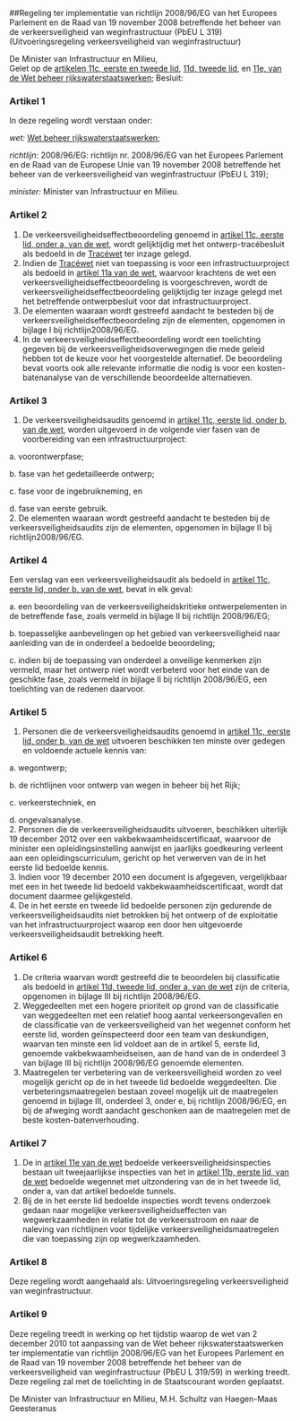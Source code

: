 <meta http-equiv='Content-Type' content='text/html; charset=utf-8' />

##Regeling ter implementatie van richtlijn 2008/96/EG van het Europees Parlement en de Raad van 19 november 2008 betreffende het beheer van de verkeersveiligheid van weginfrastructuur (PbEU L 319) (Uitvoeringsregeling verkeersveiligheid van weginfrastructuur)

De Minister van Infrastructuur en Milieu,  
Gelet op de [artikelen 11c, eerste en tweede lid](../../../../../../wet/wet/beheer/rijkswaterstaatswerken/BWBR0008331/README.md), [11d, tweede lid](../../../../../../wet/wet/beheer/rijkswaterstaatswerken/BWBR0008331/README.md), en [11e, van de Wet beheer rijkswaterstaatswerken](../../../../../../wet/wet/beheer/rijkswaterstaatswerken/BWBR0008331/README.md);
Besluit:    

### Artikel  1  

In deze regeling wordt verstaan onder: 

*wet:* [Wet beheer rijkswaterstaatswerken](../../../../../../wet/wet/beheer/rijkswaterstaatswerken/BWBR0008331/README.md);  

*richtlijn:* 2008/96/EG: richtlijn nr. 2008/96/EG van het Europees Parlement en de Raad van de Europese Unie van 19 november 2008 betreffende het beheer van de verkeersveiligheid van weginfrastructuur (PbEU L 319);  

*minister:* Minister van Infrastructuur en Milieu.   

### Artikel  2  

1.  De verkeersveiligheidseffectbeoordeling genoemd in [artikel 11c, eerste lid, onder a, van de wet](../../../../../../wet/wet/beheer/rijkswaterstaatswerken/BWBR0008331/README.md), wordt gelijktijdig met het ontwerp-tracébesluit als bedoeld in de [Tracéwet](../../../../../../wet/tracéwet/BWBR0006147/README.md) ter inzage gelegd.   
2.  Indien de [Tracéwet](../../../../../../wet/tracéwet/BWBR0006147/README.md) niet van toepassing is voor een infrastructuurproject als bedoeld in [artikel 11a van de wet](../../../../../../wet/wet/beheer/rijkswaterstaatswerken/BWBR0008331/README.md), waarvoor krachtens de wet een verkeersveiligheidseffectbeoordeling is voorgeschreven, wordt de verkeersveiligheidseffectbeoordeling gelijktijdig ter inzage gelegd met het betreffende ontwerpbesluit voor dat infrastructuurproject.   
3.  De elementen waaraan wordt gestreefd aandacht te besteden bij de verkeersveiligheidseffectbeoordeling zijn de elementen, opgenomen in bijlage I bij richtlijn2008/96/EG.   
4.  In de verkeersveiligheidseffectbeoordeling wordt een toelichting gegeven bij de verkeersveiligheidsoverwegingen die mede geleid hebben tot de keuze voor het voorgestelde alternatief. De beoordeling bevat voorts ook alle relevante informatie die nodig is voor een kosten-batenanalyse van de verschillende beoordeelde alternatieven.  

### Artikel  3  

1.  De verkeersveiligheidsaudits genoemd in [artikel 11c, eerste lid, onder b, van de wet](../../../../../../wet/wet/beheer/rijkswaterstaatswerken/BWBR0008331/README.md), worden uitgevoerd in de volgende vier fasen van de voorbereiding van een infrastructuurproject: 

a. voorontwerpfase;  

b. fase van het gedetailleerde ontwerp;  

c. fase voor de ingebruikneming, en  

d. fase van eerste gebruik.     
2.  De elementen waaraan wordt gestreefd aandacht te besteden bij de verkeersveiligheidsaudits zijn de elementen, opgenomen in bijlage II bij richtlijn2008/96/EG.  

### Artikel  4  

Een verslag van een verkeersveiligheidsaudit als bedoeld in [artikel 11c, eerste lid, onder b, van de wet](../../../../../../wet/wet/beheer/rijkswaterstaatswerken/BWBR0008331/README.md), bevat in elk geval: 

a. een beoordeling van de verkeersveiligheidskritieke ontwerpelementen in de betreffende fase, zoals vermeld in bijlage II bij richtlijn 2008/96/EG;  

b. toepasselijke aanbevelingen op het gebied van verkeersveiligheid naar aanleiding van de in onderdeel a bedoelde beoordeling;  

c. indien bij de toepassing van onderdeel a onveilige kenmerken zijn vermeld, maar het ontwerp niet wordt verbeterd voor het einde van de geschikte fase, zoals vermeld in bijlage II bij richtlijn 2008/96/EG, een toelichting van de redenen daarvoor.   

### Artikel  5  

1.  Personen die de verkeersveiligheidsaudits genoemd in [artikel 11c, eerste lid, onder b, van de wet](../../../../../../wet/wet/beheer/rijkswaterstaatswerken/BWBR0008331/README.md) uitvoeren beschikken ten minste over gedegen en voldoende actuele kennis van: 

a. wegontwerp;  

b. de richtlijnen voor ontwerp van wegen in beheer bij het Rijk;  

c. verkeerstechniek, en  

d. ongevalsanalyse.     
2.  Personen die de verkeersveiligheidsaudits uitvoeren, beschikken uiterlijk 19 december 2012 over een vakbekwaamheidscertificaat, waarvoor de minister een opleidingsinstelling aanwijst en jaarlijks goedkeuring verleent aan een opleidingscurriculum, gericht op het verwerven van de in het eerste lid bedoelde kennis.   
3.  Indien voor 19 december 2010 een document is afgegeven, vergelijkbaar met een in het tweede lid bedoeld vakbekwaamheidscertificaat, wordt dat document daarmee gelijkgesteld.   
4.  De in het eerste en tweede lid bedoelde personen zijn gedurende de verkeersveiligheidsaudits niet betrokken bij het ontwerp of de exploitatie van het infrastructuurproject waarop een door hen uitgevoerde verkeersveiligheidsaudit betrekking heeft.  

### Artikel  6  

1.  De criteria waarvan wordt gestreefd die te beoordelen bij classificatie als bedoeld in [artikel 11d, tweede lid, onder a, van de wet](../../../../../../wet/wet/beheer/rijkswaterstaatswerken/BWBR0008331/README.md) zijn de criteria, opgenomen in bijlage III bij richtlijn 2008/96/EG.   
2.  Weggedeelten met een hogere prioriteit op grond van de classificatie van weggedeelten met een relatief hoog aantal verkeersongevallen en de classificatie van de verkeersveiligheid van het wegennet conform het eerste lid, worden geïnspecteerd door een team van deskundigen, waarvan ten minste een lid voldoet aan de in artikel 5, eerste lid, genoemde vakbekwaamheidseisen, aan de hand van de in onderdeel 3 van bijlage III bij richtlijn 2008/96/EG genoemde elementen.   
3.  Maatregelen ter verbetering van de verkeersveiligheid worden zo veel mogelijk gericht op de in het tweede lid bedoelde weggedeelten. Die verbeteringsmaatregelen bestaan zoveel mogelijk uit de maatregelen genoemd in bijlage III, onderdeel 3, onder e, bij richtlijn 2008/96/EG, en bij de afweging wordt aandacht geschonken aan de maatregelen met de beste kosten-batenverhouding.  

### Artikel  7  

1.  De in [artikel 11e van de wet](../../../../../../wet/wet/beheer/rijkswaterstaatswerken/BWBR0008331/README.md) bedoelde verkeersveiligheidsinspecties bestaan uit tweejaarlijkse inspecties van het in [artikel 11b, eerste lid, van de wet](../../../../../../wet/wet/beheer/rijkswaterstaatswerken/BWBR0008331/README.md) bedoelde wegennet met uitzondering van de in het tweede lid, onder a, van dat artikel bedoelde tunnels.   
2.  Bij de in het eerste lid bedoelde inspecties wordt tevens onderzoek gedaan naar mogelijke verkeersveiligheidseffecten van wegwerkzaamheden in relatie tot de verkeersstroom en naar de naleving van richtlijnen voor tijdelijke verkeersveiligheidsmaatregelen die van toepassing zijn op wegwerkzaamheden.  

### Artikel  8  

Deze regeling wordt aangehaald als: Uitvoeringsregeling verkeersveiligheid van weginfrastructuur. 

### Artikel  9  

Deze regeling treedt in werking op het tijdstip waarop de wet van 2 december 2010 tot aanpassing van de Wet beheer rijkswaterstaatswerken ter implementatie van richtlijn 2008/96/EG van het Europees Parlement en de Raad van 19 november 2008 betreffende het beheer van de verkeersveiligheid van weginfrastructuur (PbEU L 319/59) in werking treedt. 
Deze regeling zal met de toelichting in de Staatscourant worden geplaatst.  

De Minister van Infrastructuur en Milieu, 
M.H. Schultz van Haegen-Maas Geesteranus     
